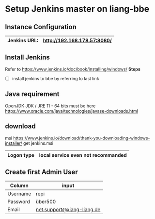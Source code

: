 # Setup Jenkins master on liang-bbe
## Instance Configuration
Jenkins URL: | http://192.168.178.57:8080/
------------ | ---------------------------

## Install Jenkins
Refer to https://www.jenkins.io/doc/book/installing/windows/
**Steps**
- [ ] install jenkins to bbe by referring to last link

## Java requirement
OpenJDK JDK / JRE 11 - 64 bits
must be here https://www.oracle.com/java/technologies/javase-downloads.html

## download 
msi https://www.jenkins.io/download/thank-you-downloading-windows-installer/
get jenkins.msi

Logon type | local service even not recommanded
---------- | ---------------------------------- 

## Create first Admin User
Column | input
------ | -----
Username | repi
Password | über500
Email | net.support@xiang-liang.de


